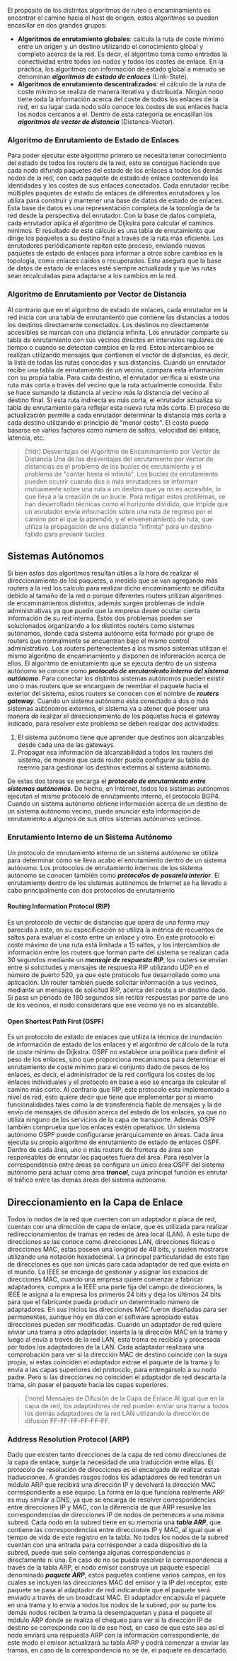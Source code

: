 El propósito de los distintos algoritmos de ruteo o encaminamiento es encontrar el camino hacia el host de origen, estos algoritmos se pueden encasillar en dos grandes grupos:

- **Algoritmos de enrutamiento globales**: calcula la ruta de coste mínimo entre un origen y un destino utilizando el conocimiento global y completo acerca de la red. Es decir, el algoritmo toma como entradas la conectividad entre todos los nodos y todos los costes de enlace. En la práctica, los algoritmos con información de estado global a menudo se denominan ***algoritmos de estado de enlaces*** (Link-State).
- **Algoritmos de enrutamiento descentralizados**: el cálculo de la ruta de coste mínimo se realiza de manera iterativa y distribuida. Ningún nodo tiene toda la información acerca del coste de todos los enlaces de la red, en su lugar cada nodo sólo conoce los costes de sus enlaces hacia los nodos cercanos a el. Dentro de esta categoría se encasillan los ***algoritmos de vector de distancia*** (Distance-Vector).

### Algoritmo de Enrutamiento de Estado de Enlaces

Para poder ejecutar este algoritmo primero se necesita tener conocimiento del estado de todos los routers de la red, esto se consigue haciendo que cada nodo difunda paquetes del estado de los enlaces a todos los demás nodos de la red, con cada paquete de estado de enlace conteniendo las identidades y los costes de sus enlaces conectados. 
Cada enrutador recibe múltiples paquetes de estado de enlaces de diferentes enrutadores y los utiliza para construir y mantener una base de datos de estado de enlaces. Esta base de datos es una representación completa de la topología de la red desde la perspectiva del enrutador. Con la base de datos completa, cada enrutador aplica el algoritmo de Dijkstra para calcular el caminos mínimos. El resultado de este cálculo es una tabla de enrutamiento que dirige los paquetes a su destino final a través de la ruta más eficiente.
Los enrutadores periódicamente repiten este proceso, enviando nuevos paquetes de estado de enlaces para informar a otros sobre cambios en la topología, como enlaces caídos o recuperados. Esto asegura que la base de datos de estado de enlaces esté siempre actualizada y que las rutas sean recalculadas para adaptarse a los cambios en la red.

### Algoritmo de Enrutamiento por Vector de Distancia

Al contrario que en el algoritmo de estado de enlaces, cada enrutador en la red inicia con una tabla de enrutamiento que contiene las distancias a todos los destinos directamente conectados. Los destinos no directamente accesibles se marcan con una distancia infinita.
Los enrutador comparte su tabla de enrutamiento con sus vecinos directos en intervalos regulares de tiempo o cuando se detectan cambios en la red. Estos intercambios se realizan utilizando mensajes que contienen el vector de distancias, es decir, la lista de todas las rutas conocidas y sus distancias.
Cuando un enrutador recibe una tabla de enrutamiento de un vecino, compara esta información con su propia tabla. Para cada destino, el enrutador verifica si existe una ruta más corta a través del vecino que la ruta actualmente conocida. Esto se hace sumando la distancia al vecino más la distancia del vecino al destino final. Si esta ruta indirecta es más corta, el enrutador actualiza su tabla de enrutamiento para reflejar esta nueva ruta más corta.
El proceso de actualización permite a cada enrutador determinar la distancia más corta a cada destino utilizando el principio de "menor costo". El costo puede basarse en varios factores como número de saltos, velocidad del enlace, latencia, etc.

>[!tldr] Desventajas del Algoritmo de Encaminamiento por Vector de Distancia
>Una de las desventajas del enrutamiento por vector de distancias es el problema de los bucles de enrutamiento y el problema de "contar hasta el infinito". Los bucles de enrutamiento pueden ocurrir cuando dos o más enrutadores se informan mutuamente sobre una ruta a un destino que ya no es accesible, lo que lleva a la creación de un bucle.
>Para mitigar estos problemas, se han desarrollado técnicas como el horizonte dividido, que impide que un enrutador envíe información sobre una ruta de regreso por el camino por el que la aprendió, y el envenenamiento de ruta, que utiliza la propagación de una distancia "infinita" para un destino fallido para prevenir bucles.
## Sistemas Autónomos

Si bien estos dos algoritmos resultan útiles a la hora de realizar el direccionamiento de los paquetes, a medido que se van agregando más routers a la red los calculo para realizar dicho encaminamiento se dificulta debido al tamaño de la red o porque diferentes routers utilizan algoritmos de encaminamientos distintos, además surgen problemas de índole administrativas ya que puede que la empresa desee ocultar cierta información de su red interna.
Estos dos problemas pueden ser solucionados organizando a los distintos routers como sistemas autónomos, donde cada sistema autónomo esta formado por grupo de routers que normalmente se encuentran bajo el mismo control administrativo. Los routers pertenecientes a los mismos sistemas utilizan el mismo algoritmo de encaminamiento y disponen de información acerca de ellos. El algoritmo de enrutamiento que se ejecuta dentro de un sistema autónomo se conoce como ***protocolo de enrutamiento interno del sistema autónomo***. Para conectar los distintos sistemas autónomos pueden existir uno o más routers que se encarguen de reembiar el paquete hacia el exterior del sistema, estos routers se conocen con el nombre de ***routers gateway***.
Cuando un sistema autónomo esta conectado a dos o más sistemas autónomos externos, el sistema va a atener que poseer una manera de realizar el direccionamiento de los paquetes hacia el gateway indicado, para resolver este problema se deben realizar dos actividades:

1. El sistema autónomo tiene que aprender que destinos son alcanzables desde cada una de las gateways.
2. Propagar esa información de alcanzabilidad a todos los routers del sistema, de manera que cada router pueda configurar su tabla de reenvío para gestionar los destinos externos al sistema autónomo.

De estas dos tareas se encarga el ***protocolo de enrutamiento entre sistemas autónomos***. De hecho, en Internet, todos los sistemas autónomos ejecutan el mismo protocolo de enrutamiento interno, el protocolo BGP4. Cuando un sistema autónomo obtiene información acerca de un destino de un sistema autónomo vecino, puede anunciar esta información de enrutamiento a algunos de sus otros sistemas autónomos vecinos.

### Enrutamiento Interno de un Sistema Autónomo

Un protocolo de enrutamiento interno de un sistema autónomo se utiliza para determinar cómo se lleva acabo el enrutamiento dentro de un sistema autónomo. Los protocolos de enrutamiento internos de los sistema autónomo se conocen también como ***protocolos de pasarela interior***. El enrutamiento dentro de los sistemas autónomos de Internet se ha llevado a cabo principalmente con dos protocolos de enrutamiento


#### Routing Information Protocol (RIP)

Es un protocolo de vector de distancias que opera de una forma muy parecida a este, en su especificación se utiliza la métrica de recuentos de saltos para evaluar el costo entre un enlace y otro. En este protocolo el coste máximo de una ruta está limitada a 15 saltos, y los intercambios de información entre los routers que forman parte del sistema se realizan cada 30 segundos mediante un ***mensaje de respuesta RIP***, los routers se envían entre sí solicitudes y mensajes de respuesta RIP utilizando UDP en el número de puerto 520, ya que este protocolo fue desarrollado como una aplicación. Un router también puede solicitar información a sus vecinos, mediante un mensajes de solicitud RIP, acerca del coste a un destino dado. Si pasa un periodo de 180 segundos sin recibir respuestas por parte de uno de los vecinos, el nodo considerará que ese vecino ya no es alcanzable.

#### Open Shortest Path First (OSPF)

Es un protocolo de estado de enlaces que utiliza la técnica de inundación de información de estado de los enlaces y el algoritmo de cálculo de la ruta de coste mínimo de Dijkstra. OSPF no establece una política para definir el peso de los enlaces, sino que proporciona mecanismos para determinar el enrutamiento de coste mínimo para el conjunto dado de pesos de los enlaces, es decir, el administrador de la red configura los costes de los enlaces individuales y el protocolo en base a eso se encarga de calcular el camino más corto.
Al contrario que RIP, este protocolo esta implementado a nivel de red, esto quiere decir que tiene que implementar por sí mismo funcionalidades tales como la de transferencia fiable de mensajes y la de envío de mensajes de difusión acerca del estado de los enlaces, ya que no utiliza ninguno de los servicios de la capa de transporte. Además OSPF también comprueba que los enlaces estén operativos.
Un sistema autónomo OSPF puede configurarse jerárquicamente en áreas. Cada área ejecuta su propio algoritmo de enrutamiento de estado de enlaces OSPF. Dentro de cada área, uno o más routers de frontera de área son responsables de enrutar los paquetes fuera del área. Para resolver la correspondencia entre áreas se configura un único área OSPF del sistema autónomo para actuar como área ***troncal***, cuya principal función es enrutar el tráfico entre las demás áreas del sistema autónomo.

## Direccionamiento en la Capa de Enlace

Todos lo nodos de la red que cuenten con un adaptador o placa de red, cuentan con una dirección de capa de enlace, que es utilizada para realizar redireccionamientos de tramas en redes de área local (LAN). A este tupo de direcciones se las conoce como direcciones LAN, direcciones físicas o direcciones MAC, estas poseen una longitud de 48 bits, y suelen mostrarse utilizando una notación hexadecimal. La principal particularidad de este tipo de direcciones es que son únicas para cada adaptador de red que exista en el mundo. La IEEE se encarga de gestionar y asignar los espacios de direcciones MAC, cuando una empresa quiere comenzar a fabricar adaptadores, compra a la IEEE una parte fija del campo de direcciones, la IEEE le asigna a la empresa los primeros 24 bits y deja los últimos 24 bits para que el fabricante pueda producir un determinado número de adaptadores.
En sus inicios las direcciones MAC fueron diseñadas para ser permanentes, aunque hoy en día con el software apropiado estas direcciones pueden ser modificadas.
Cuando un adaptador de red quiere enviar una trama a otro adaptador, inserta la la dirección MAC en la trama y luego al envía a través de la red LAN, esta trama es recibida y procesada por todos los adaptadores de la LAN. Cada adaptador realizara una comprobación para ver si la dirección MAC de destino coincide con la suya propia, si estas coinciden el adaptador extrae el paquete de la trama y lo envía a las capas superiores del protocolo, para entregárselo a su nodo padre. Pero si las direcciones no coinciden el adaptador de red descarta la trama, sin pasar el paquete hacia las capas superiores.

>[!note] Mensajes de Difusión de la Capa de Enlace
>Al igual que en la capa de red, los adaptadores de red pueden enviar una trama a todos los demás adaptadores de la red LAN utilizando la dirección de difusión FF-FF-FF-FF-FF-FF.

###  Address Resolution Protocol (ARP)

Dado que existen tanto direcciones de la capa de red como direcciones de la capa de enlace, surge la necesidad de una traducción entre ellas. El protocolo de resolución de direcciones es el encargado de realizar estas traducciones. A grandes rasgos todos los adaptadores de red tendrán un módulo ARP que recibirá una dirección IP y devolverá la dirección MAC correspondiente a ese equipo.
La forma en la que funciona realmente ARP es muy similar a DNS, ya que se encarga de resolver correspondencias entre direcciones IP y MAC, con la diferencia de que ARP resuelve las correspondencias de direcciones IP de nodos de perteneces a una misma subred. Cada nodo en la subred tiene en su memoria una ***tabla ARP***, que contiene las correspondencias entre direcciones IP y MAC, al igual que el tiempo de vida de este registro en la tabla. No todos los nodos de la subred cuentan con una entrada para corresponder a cada dispositivo de la subred, puede que solo contenga algunas correspondencias o directamente ni una. En caso de no se pueda resolver la correspondencia a través de la tabla ARP, el nodo emisor construye un paquete especial denominado ***paquete ARP***, estos paquetes contiene varios campos, en los cuales se incluyen las direcciones MAC del emisor y la IP del receptor, este paquete se pasa al adaptador de red indicandole que el paquete será enviado a través de un broadcast MAC. El adaptador encapsula el paquete en una trama y lo envía a todos los nodos de la subred, por su parte los demás nodos reciben la trama la desempaquetan y pasa el paquete al módulo ARP donde se realiza el chequeo para ver si la dirección IP de destino se corresponde con la de ese host, en caso de que esto sea así el nodo enviará una respuesta ARP con la información correspondiente, de este modo el emisor actualizará su tabla ARP y podrá comenzar a enviar las tramas, en caso de la correspondencia no se de, el paquete es descartado.